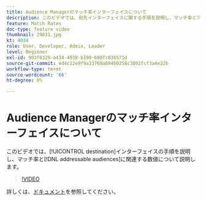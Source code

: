 ```yaml
---
title: Audience Managerのマッチ率インターフェイスについて
description: このビデオでは、宛先インターフェイスに関する手順を説明し、マッチ率とアドレス可能なオーディエンスに関連する数値について説明します。
feature: Match Rates
doc-type: feature video
thumbnail: 29831.jpg
kt: 4034
role: User, Developer, Admin, Leader
level: Beginner
exl-id: 903f8329-a434-4938-b190-600fc03b571d
source-git-commit: 4d4c12e9f9a33760a89460258c3802fcf3a4e22b
workflow-type: tm+mt
source-wordcount: '66'
ht-degree: 0%

---
```


# Audience Managerのマッチ率インターフェイスについて

このビデオでは、[!UICONTROL destination]インターフェイスの手順を説明し、マッチ率と[!DNL addressable audiences]に関連する数値について説明します。

>[!VIDEO](https://video.tv.adobe.com/v/29831/?quality=12)

詳しくは、[ドキュメント](https://experienceleague.adobe.com/docs/audience-manager/user-guide/features/addressable-audiences.html)を参照してください。
